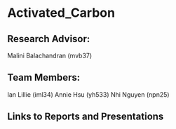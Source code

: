 # Activated_Carbon
## Research Advisor:
Malini Balachandran (mvb37)

## Team Members:
Ian Lillie (iml34)
Annie Hsu (yh533)
Nhi Nguyen (npn25)

## Links to Reports and Presentations
